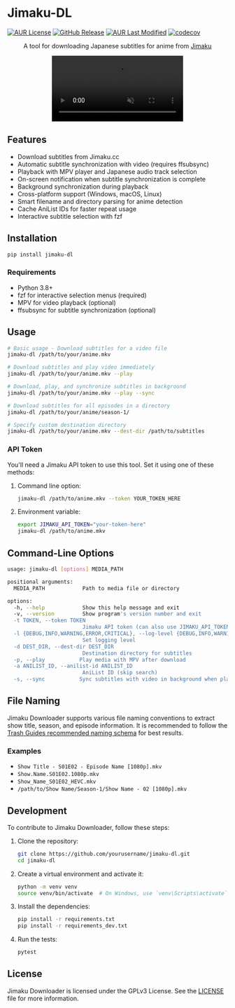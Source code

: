# Jimaku-DL
  
<a href="">[![AUR License](https://img.shields.io/aur/license/python-jimaku-dl)](https://aur.archlinux.org/packages/python-jimaku-dl)</a>
<a href="">[![GitHub Release](https://img.shields.io/github/v/release/ksyasuda/jimaku-dl)](https://github.com/ksyasuda/jimaku-dl)</a>
<a href="">[![AUR Last Modified](https://img.shields.io/aur/last-modified/python-jimaku-dl)](https://aur.archlinux.org/packages/python-jimaku-dl)</a>
<a href="">[![codecov](https://codecov.io/gh/ksyasuda/jimaku-dl/graph/badge.svg?token=5S5NRSPVHT)](https://codecov.io/gh/ksyasuda/jimaku-dl)</a>

<div align="center">
  
A tool for downloading Japanese subtitles for anime from <a href="https://jimaku.cc" target="_blank" rel="noopener noreferrer">Jimaku</a>

<p>
  <video autoplay loop muted playsinline src="https://github.com/user-attachments/assets/6cf63a3e-f9a6-41e3-9351-d37a76d882e9" type="video/mp4">
  <img src="https://github.com/user-attachments/assets/f65d4e47-59f9-4cd1-be72-46a512af7fe1" alt="Jimaku-DL Demo">
</p>
   
</div>

## Features

- Download subtitles from Jimaku.cc
- Automatic subtitle synchronization with video (requires ffsubsync)
- Playback with MPV player and Japanese audio track selection
- On-screen notification when subtitle synchronization is complete
- Background synchronization during playback
- Cross-platform support (Windows, macOS, Linux)
- Smart filename and directory parsing for anime detection
- Cache AniList IDs for faster repeat usage
- Interactive subtitle selection with fzf

## Installation

```bash
pip install jimaku-dl
```

### Requirements

- Python 3.8+
- fzf for interactive selection menus (required)
- MPV for video playback (optional)
- ffsubsync for subtitle synchronization (optional)

## Usage

```bash
# Basic usage - Download subtitles for a video file
jimaku-dl /path/to/your/anime.mkv

# Download subtitles and play video immediately
jimaku-dl /path/to/your/anime.mkv --play

# Download, play, and synchronize subtitles in background
jimaku-dl /path/to/your/anime.mkv --play --sync

# Download subtitles for all episodes in a directory
jimaku-dl /path/to/your/anime/season-1/

# Specify custom destination directory
jimaku-dl /path/to/your/anime.mkv --dest-dir /path/to/subtitles
```

### API Token

You'll need a Jimaku API token to use this tool. Set it using one of these methods:

1. Command line option:

   ```bash
   jimaku-dl /path/to/anime.mkv --token YOUR_TOKEN_HERE
   ```

2. Environment variable:
   ```bash
   export JIMAKU_API_TOKEN="your-token-here"
   jimaku-dl /path/to/anime.mkv
   ```

## Command-Line Options

```bash
usage: jimaku-dl [options] MEDIA_PATH

positional arguments:
  MEDIA_PATH            Path to media file or directory

options:
  -h, --help            Show this help message and exit
  -v, --version         Show program's version number and exit
  -t TOKEN, --token TOKEN
                        Jimaku API token (can also use JIMAKU_API_TOKEN env var)
  -l {DEBUG,INFO,WARNING,ERROR,CRITICAL}, --log-level {DEBUG,INFO,WARNING,ERROR,CRITICAL}
                        Set logging level
  -d DEST_DIR, --dest-dir DEST_DIR
                        Destination directory for subtitles
  -p, --play           Play media with MPV after download
  -a ANILIST_ID, --anilist-id ANILIST_ID
                        AniList ID (skip search)
  -s, --sync           Sync subtitles with video in background when playing
```

## File Naming

Jimaku Downloader supports various file naming conventions to extract show title, season, and episode information. It is recommended to follow the [Trash Guides recommended naming schema](https://trash-guides.info/Sonarr/Sonarr-recommended-naming-scheme/#recommended-naming-scheme) for best results.

### Examples

- `Show Title - S01E02 - Episode Name [1080p].mkv`
- `Show.Name.S01E02.1080p.mkv`
- `Show_Name_S01E02_HEVC.mkv`
- `/path/to/Show Name/Season-1/Show Name - 02 [1080p].mkv`

## Development

To contribute to Jimaku Downloader, follow these steps:

1. Clone the repository:

   ```sh
   git clone https://github.com/yourusername/jimaku-dl.git
   cd jimaku-dl
   ```

2. Create a virtual environment and activate it:

   ```sh
   python -m venv venv
   source venv/bin/activate  # On Windows, use `venv\Scripts\activate`
   ```

3. Install the dependencies:

   ```sh
   pip install -r requirements.txt
   pip install -r requirements_dev.txt
   ```

4. Run the tests:

   ```sh
   pytest
   ```

## License

Jimaku Downloader is licensed under the GPLv3 License. See the [LICENSE](LICENSE) file for more information.
